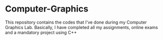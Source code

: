 # Computer-Graphics
This repository contains the codes that I've done during my Computer Graphics Lab. Basically, I have completed all my assignments, online exams and a mandatory project using C++
